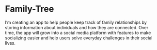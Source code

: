 # Family-Tree
I’m creating an app to help people keep track of family relationships by storing information about individuals and how they are connected. Over time, the app will grow into a social media platform with features to make socializing easier and help users solve everyday challenges in their social lives.
